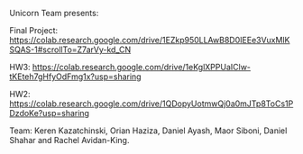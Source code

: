 Unicorn Team presents:

Final Project:
https://colab.research.google.com/drive/1EZkp950LLAwB8D0IEEe3VuxMlKSQAS-1#scrollTo=Z7arVy-kd_CN

HW3:
https://colab.research.google.com/drive/1eKglXPPUaIClw-tKEteh7gHfyOdFmg1x?usp=sharing

HW2:
https://colab.research.google.com/drive/1QDopyUotmwQj0a0mJTp8ToCs1PDzdoKe?usp=sharing


Team: Keren Kazatchinski, Orian Haziza, Daniel Ayash, Maor Siboni, Daniel Shahar and Rachel Avidan-King.
